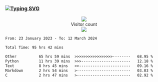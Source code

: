 ### <a href="https://git.io/typing-svg"><img src="https://readme-typing-svg.herokuapp.com?font=Fira+Code&pause=1000&width=435&lines=+Hi+%F0%9F%91%8B+There+is+Chenghow" alt="Typing SVG" /></a>
<p align="center"> 
  <img src="https://github-readme-stats.vercel.app/api?username=chenghow&show_icons=true"><br>
  Visitor count<br>
  <img src="https://profile-counter.glitch.me/chenghow/count.svg">
</p>

<!--START_SECTION:waka-->

```txt
From: 23 January 2023 - To: 12 March 2024

Total Time: 95 hrs 42 mins

Other          65 hrs 59 mins  >>>>>>>>>>>>>>>>>--------   68.95 %
Python         11 hrs 39 mins  >>>----------------------   12.18 %
Text           8 hrs 45 mins   >>-----------------------   09.16 %
Markdown       2 hrs 54 mins   >------------------------   03.03 %
C              2 hrs 47 mins   >------------------------   02.92 %
```

<!--END_SECTION:waka-->

